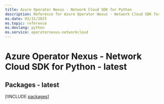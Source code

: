 ```yaml
---
title: Azure Operator Nexus - Network Cloud SDK for Python
description: Reference for Azure Operator Nexus - Network Cloud SDK for Python
ms.date: 03/31/2025
ms.topic: reference
ms.devlang: python
ms.service: operatornexus-networkcloud
---
```

# Azure Operator Nexus - Network Cloud SDK for Python - latest
## Packages - latest
[!INCLUDE [packages](operator-nexus---network-cloud-index.md)]